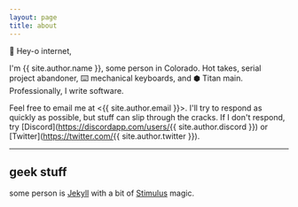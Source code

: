 ```yaml
---
layout: page
title: about
---
```


👋 Hey-o internet,

I'm {{ site.author.name }}, some person in Colorado. Hot takes, serial project abandoner, ⌨️ mechanical keyboards, and ⬢ Titan main. Professionally, I write software.

Feel free to email me at <{{ site.author.email }}>.
I'll try to respond as quickly as possible, but stuff can slip through
the cracks. If I don't respond, try [Discord](https://discordapp.com/users/{{ site.author.discord }}) or [Twitter](https://twitter.com/{{ site.author.twitter }}).

---

## geek stuff

some person is [Jekyll](https://jekyllrb.com/) with a bit of [Stimulus](https://stimulus.hotwire.dev/) magic.
